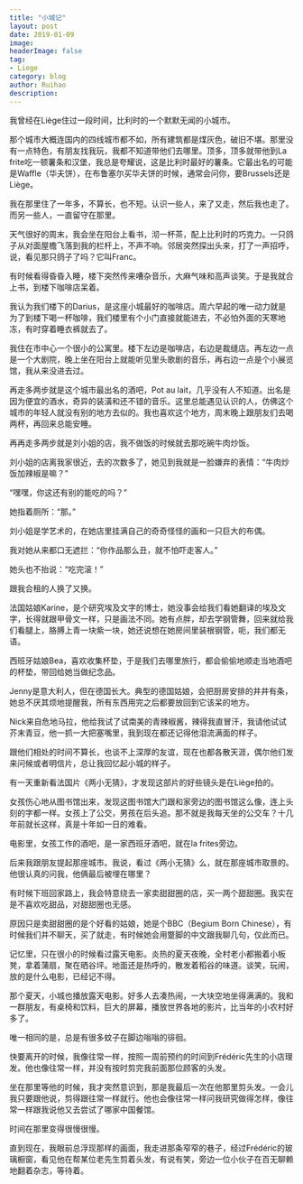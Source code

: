 ```yaml
---
title: "小城记"
layout: post
date: 2019-01-09
image: 
headerImage: false
tag:
- Liege
category: blog
author: Ruihao
description: 
---
```


<div class="breaker"></div>

我曾经在Liège住过一段时间，比利时的一个默默无闻的小城市。

那个城市大概连国内的四线城市都不如，所有建筑都是煤灰色，破旧不堪。那里没有一点特色，有朋友找我玩，我都不知道带他们去哪里。顶多，顶多就带他到La frite吃一顿薯条和汉堡，我总是夸耀说，这是比利时最好的薯条。它最出名的可能是Waffle（华夫饼），在布鲁塞尔买华夫饼的时候，通常会问你，要Brussels还是Liège。

我在那里住了一年多，不算长，也不短。认识一些人，来了又走，然后我也走了。而另一些人，一直留守在那里。

<div class="breaker"></div>

天气很好的周末，我会坐在阳台上看书，沏一杯茶，配上比利时的巧克力。一只鸽子从对面屋檐飞落到我的栏杆上，不声不响。邻居突然探出头来，打了一声招呼，说，看见那只鸽子了吗？它叫Franc。

有时候看得昏昏入睡，楼下突然传来嘈杂音乐，大麻气味和高声谈笑。于是我就合上书，到楼下咖啡店呆着。

<div class="breaker"></div>

我认为我们楼下的Darius，是这座小城最好的咖啡店。周六早起的唯一动力就是为了到楼下喝一杯咖啡，我们楼里有个小门直接就能进去，不必怕外面的天寒地冻，有时穿着睡衣裤就去了。

<div class="breaker"></div>

我住在市中心一个很小的公寓里。楼下左边是咖啡店，右边是裁缝店。再左边一点是一个大剧院，晚上坐在阳台上就能听见里头歌剧的音乐，再右边一点是个小展览馆，我从来没进去过。

再走多两步就是这个城市最出名的酒吧，Pot au lait，几乎没有人不知道。出名是因为便宜的酒水，奇异的装潢和还不错的音乐。这里总能遇见认识的人，仿佛这个城市的年轻人就没有别的地方去似的。我也喜欢这个地方，周末晚上跟朋友们去喝两杯，再回来总能安睡。

再再走多两步就是刘小姐的店，我不做饭的时候就去那吃碗牛肉炒饭。

<div class="breaker"></div>

刘小姐的店离我家很近，去的次数多了，她见到我就是一脸嫌弃的表情：“牛肉炒饭加辣椒是嘛？”

“嘿嘿，你这还有别的能吃的吗？”

她指着厕所：“那。”

刘小姐是学艺术的，在她店里挂满自己的奇奇怪怪的画和一只巨大的布偶。

我对她从来都口无遮拦：“你作品那么丑，就不怕吓走客人。”

她头也不抬说：“吃完滚！”

<div class="breaker"></div>

跟我合租的人换了又换。

法国姑娘Karine，是个研究埃及文字的博士，她没事会给我们看她翻译的埃及文字，长得就跟甲骨文一样，只是画法不同。她有点胖，却去学钢管舞，回来就给我们看腿上，胳膊上青一块紫一块，她还说想在她房间里装根钢管，呃，我们都无语。

西班牙姑娘Bea，喜欢收集杯垫，于是我们去哪里旅行，都会偷偷地顺走当地酒吧的杯垫，带回给她当做纪念品。

Jenny是意大利人，但在德国长大。典型的德国姑娘，会把厨房安排的井井有条，她总不厌其烦地提醒我，所有东西用完之后都要放回到它该呆的地方。

Nick来自危地马拉，他给我试了试南美的青辣椒酱，辣得我直冒汗，我请他试试芥末青豆，他一抓一大把塞嘴里，我到现在都还记得他泪流满面的样子。

跟他们相处的时间不算长，也谈不上深厚的友谊，现在也都各散天涯，偶尔他们发来问候或者明信片，总让我回忆起小城的样子。

<div class="breaker"></div>

有一天重新看法国片《两小无猜》，才发现这部片的好些镜头是在Liège拍的。

女孩伤心地从图书馆出来，发现这图书馆大门跟和家旁边的图书馆这么像，连上头刻的字都一样。女孩上了公交，男孩在后头追。那不就是我每天坐的公交车？十几年前就长这样，真是十年如一日的难看。

电影里，女孩工作的酒吧，是一家西班牙酒吧，就在la frites旁边。

后来我跟朋友提起那座城市。我说，看过《两小无猜》么，就在那座城市取景的。他很认真的问我，他俩最后被埋在哪里？

<div class="breaker"></div>

有时候下班回家路上，我会特意绕去一家卖甜甜圈的店，买一两个甜甜圈。我实在是不喜欢吃甜品，对甜甜圈也无感。

原因只是卖甜甜圈的是个好看的姑娘，她是个BBC（Begium Born Chinese），有时候我们并不聊天，买了就走，有时候她会用蹩脚的中文跟我聊几句，仅此而已。

<div class="breaker"></div>

记忆里，只在很小的时候看过露天电影。炎热的夏天夜晚，全村老小都搬着小板凳，拿着蒲扇，聚在晒谷坪。地面还是热呼的，散发着稻谷的味道。谈笑，玩闹，放的是什么电影，已经记不得。

那个夏天，小城也播放露天电影。好多人去凑热闹，一大块空地坐得满满的。我和一群朋友，有桌椅和饮料，巨大的屏幕，播放世界各地的影片，比当年的小农村好多了。

唯一相同的是，总是有很多蚊子在脚边嗡嗡的徘徊。

<div class="breaker"></div>

快要离开的时候，我像往常一样，按照一周前预约的时间到Frédéric先生的小店理发。他也像往常一样，并没有按时剪完我前面那位顾客的头发。

坐在那里等他的时候，我才突然意识到，那是我最后一次在他那里剪头发。一会儿我只要跟他说，剪得跟往常一样就行。他也会像往常一样问我研究做得怎样，像往常一样跟我说他又去尝试了哪家中国餐馆。

时间在那里变得很慢很慢。

直到现在，我眼前总浮现那样的画面，我走进那条窄窄的巷子，经过Frédéric的玻璃橱窗，看见他在帮某位老先生剪着头发，有说有笑，旁边一位小伙子在百无聊赖地翻着杂志，等待着。

<div class="breaker"></div>


